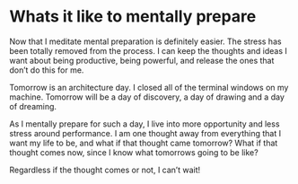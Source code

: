 # Whats it like to mentally prepare
Now that I meditate mental preparation is definitely easier.  The stress has been totally removed from the process.  I can keep the thoughts and ideas I want about being productive, being  powerful, and release the ones that don’t do this for me.

Tomorrow is an architecture day.  I closed all of the terminal windows on my machine.  Tomorrow will be a day of discovery, a day of drawing and a day of dreaming.  

As I mentally prepare for such a day, I live into more opportunity and less stress around performance.  I am one thought away from everything that I want my life to be, and what if that thought came tomorrow? What if that thought comes now, since I know what tomorrows going to be like?

Regardless if the thought comes or not, I can’t wait!
